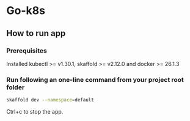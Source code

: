 # Go-k8s

## How to run app

### Prerequisites

Installed kubectl >= v1.30.1, skaffold >= v2.12.0 and docker >= 26.1.3

### Run following an one-line command from your project root folder

```bash
skaffold dev --namespace=default
```

Ctrl+c to stop the app.


